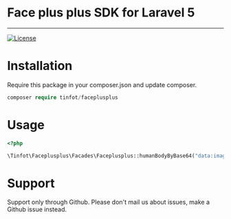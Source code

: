 # Face plus plus SDK for Laravel 5


---

[![License](https://poser.pugx.org/maatwebsite/excel/license.png)](https://packagist.org/packages/tinfot/faceplusplus)

# Installation
Require this package in your composer.json and update composer. 

```php
composer require tinfot/faceplusplus
```

# Usage

```php
<?php

\Tinfot\Faceplusplus\Facades\Faceplusplus::humanBodyByBase64("data:image/jpeg;base64,......");

```

# Support
Support only through Github. Please don't mail us about issues, make a Github issue instead.